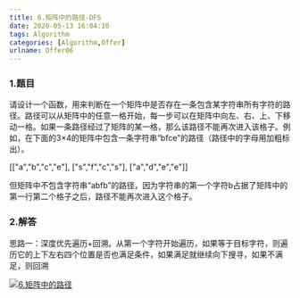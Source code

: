 ```yaml
---
title: 6.矩阵中的路径-DFS
date: 2020-05-13 16:04:10
tags: Algorithm
categories: [Algorithm,Offer]
urlname: Offer06
---
```


### 1.题目

请设计一个函数，用来判断在一个矩阵中是否存在一条包含某字符串所有字符的路径。路径可以从矩阵中的任意一格开始，每一步可以在矩阵中向左、右、上、下移动一格。如果一条路径经过了矩阵的某一格，那么该路径不能再次进入该格子。例如，在下面的3×4的矩阵中包含一条字符串“bfce”的路径（路径中的字母用加粗标出）。

[["a","b","c","e"],
["s","f","c","s"],
["a","d","e","e"]]

但矩阵中不包含字符串“abfb”的路径，因为字符串的第一个字符b占据了矩阵中的第一行第二个格子之后，路径不能再次进入这个格子。

### 2.解答

思路一：深度优先遍历+回溯。从第一个字符开始遍历，如果等于目标字符，则遍历它的上下左右四个位置是否也满足条件，如果满足就继续向下搜寻，如果不满足，则回溯

[![6.矩阵中的路径](https://pic.rmb.bdstatic.com/94c78d13aa12308d5bb7eeb906ef5bc8.png)](http://39.107.124.120/wp-content/uploads/2020/04/6.矩阵中的路径.png)